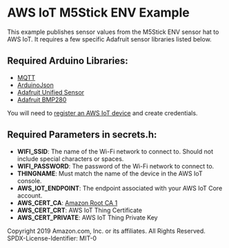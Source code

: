 # AWS IoT M5Stick ENV Example

This example publishes sensor values from the M5Stick ENV sensor hat to AWS IoT. It requires a few specific Adafruit sensor libraries listed below.

## Required Arduino Libraries:

- [MQTT](https://github.com/256dpi/arduino-mqtt)
- [ArduinoJson](https://arduinojson.org/)
- [Adafruit Unified Sensor](https://github.com/adafruit/Adafruit_Sensor)
- [Adafruit BMP280](https://github.com/adafruit/Adafruit_BMP280_Library)


You will need to [register an AWS IoT device](https://docs.aws.amazon.com/iot/latest/developerguide/register-device.html) and create credentials.

## Required Parameters in secrets.h:

- **WIFI_SSID**: The name of the Wi-Fi network to connect to. Should not include special characters or spaces.
- **WIFI_PASSWORD**: The password of the Wi-Fi network to connect to.
- **THINGNAME**: Must match the name of the device in the AWS IoT console.
- **AWS_IOT_ENDPOINT**: The endpoint associated with your AWS IoT Core account.
- **AWS_CERT_CA**: [Amazon Root CA 1](https://www.amazontrust.com/repository/AmazonRootCA1.pem)  
- **AWS_CERT_CRT**: AWS IoT Thing Certificate
- **AWS_CERT_PRIVATE**: AWS IoT Thing Private Key


Copyright 2019 Amazon.com, Inc. or its affiliates. All Rights Reserved. SPDX-License-Identifier: MIT-0
